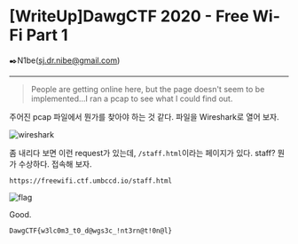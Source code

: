 # [WriteUp]DawgCTF 2020 - Free Wi-Fi Part 1

:black_nib:N1be(sj.dr.nibe@gmail.com)

---

> People are getting online here, but the page doesn't seem to be implemented...I ran a pcap to see what I could find out.

주어진 pcap 파일에서 뭔가를 찾아야 하는 것 같다. 파일을 Wireshark로 열어 보자.

![wireshark](https://user-images.githubusercontent.com/59759771/79085971-72ddb700-7d75-11ea-935a-fb3cb8c45f1c.png)

좀 내리다 보면 이런 request가 있는데, `/staff.html`이라는 페이지가 있다. staff? 뭔가 수상하다. 접속해 보자.

```
https://freewifi.ctf.umbccd.io/staff.html
```

![flag](https://user-images.githubusercontent.com/59759771/79085973-740ee400-7d75-11ea-9979-0ce2a3fe6ef5.png)

Good.

```
DawgCTF{w3lc0m3_t0_d@wgs3c_!nt3rn@t!0n@l}
```

